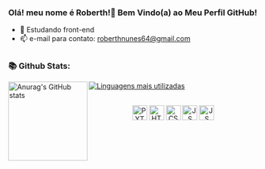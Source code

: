 ### Olá! meu nome é Roberth!👋 Bem Vindo(a) ao Meu Perfil GitHub!

- 🌱 Estudando front-end
- 📫 e-mail para contato: roberthnunes64@gmail.com

##
 
<h3> 📚 Github Stats: <br></h3>

<img align="left" src="https://github-readme-stats.vercel.app/api?username=002y&show_icons=true&theme=dark" alt="Anurag's GitHub stats" height="160px" />

[![Linguagens mais utilizadas](https://github-readme-stats.vercel.app/api/top-langs/?username=002y&layout=compact&theme=dark)](https://github.com/002y)

<br>

<div align="center" style="display: inline_block">
  <img align="center" alt="PYTHON" height="30" width="30" src="https://cdn.jsdelivr.net/gh/devicons/devicon/icons/python/python-original.svg"/>        
  <img align="center" alt="HTML5" height="30" width="30" src="https://cdn.jsdelivr.net/gh/devicons/devicon/icons/html5/html5-original.svg" />
  <img align="center" alt="CSS3" height="30" width="30" src="https://cdn.jsdelivr.net/gh/devicons/devicon/icons/css3/css3-original.svg" />
  <img align="center" alt="JS" height="30" width="30" src="https://cdn.jsdelivr.net/gh/devicons/devicon/icons/javascript/javascript-original.svg" />
  <img align="center" alt="JS" height="30" width="30" src="https://cdn.jsdelivr.net/gh/devicons/devicon/icons/typescript/typescript-original.svg" />
</div>
